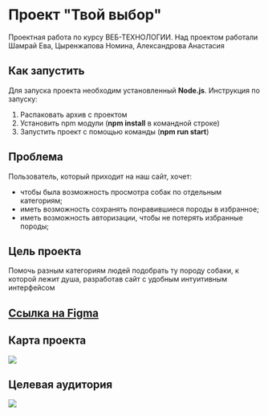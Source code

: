 # Проект "Твой выбор"
Проектная работа по курсу ВЕБ-ТЕХНОЛОГИИ. Над проектом работали Шамрай Ева, Цыренжапова Номина, Александрова Анастасия

## Как запустить
Для запуска проекта необходим установленный **Node.js**. Инструкция по запуску:
1. Распаковать архив с проектом
2. Установить npm модули (**npm install** в командной строке)
3. Запустить проект с помощью команды (**npm run start**)

## Проблема
Пользователь, который приходит на наш сайт, хочет:
 - чтобы была возможность просмотра собак по отдельным категориям;
 - иметь возможность сохранять понравившиеся породы в избранное;
 - иметь возможность авторизации, чтобы не потерять избранные породы;

## Цель проекта
Помочь разным категориям людей подобрать ту породу собаки, к которой лежит душа, разработав сайт с 
удобным интуитивным интерфейсом

## [Ссылка на Figma](https://www.figma.com/file/LVP9fNrE7Nk6BAfAaRc9f3/Your-Choice?node-id=8%3A2&t=wobmsPqEiw3QtNmv-1)

## Карта проекта
<img src="https://sun9-79.userapi.com/impg/Avcv003DA2JlLMKCg9ZycuQY_dpos12NQF6Oaw/p3lTuYblnG4.jpg?size=2456x636&quality=96&sign=54edd8fc9ff33a2ea9cb0e7b8990c392&type=album">

## Целевая аудитория
<img src="https://sun2.sibirix.userapi.com/impg/4Y7LCDea0Qqm_VZPTzbWt858FeDgu9_XZslSew/yawDOwqjJBA.jpg?size=2560x2106&quality=96&sign=0bed2b9be3e5c3e54754c48956eb04ad&type=album">
